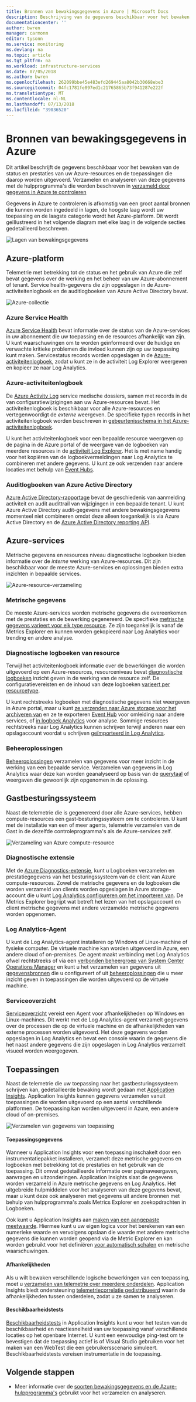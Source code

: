 ```yaml
---
title: Bronnen van bewakingsgegevens in Azure | Microsoft Docs
description: Beschrijving van de gegevens beschikbaar voor het bewaken van de status en prestaties van uw Azure-resources en de toepassingen die daarop worden uitgevoerd.
documentationcenter: ''
author: bwren
manager: carmonm
editor: tysonn
ms.service: monitoring
ms.devlang: na
ms.topic: article
ms.tgt_pltfrm: na
ms.workload: infrastructure-services
ms.date: 07/05/2018
ms.author: bwren
ms.openlocfilehash: 262099bbe45e483efd269445aa8042b30668ebe3
ms.sourcegitcommit: 04fc1781fe897ed1c21765865b73f941287e222f
ms.translationtype: MT
ms.contentlocale: nl-NL
ms.lasthandoff: 07/13/2018
ms.locfileid: "39036520"
---
```

# <a name="sources-of-monitoring-data-in-azure"></a>Bronnen van bewakingsgegevens in Azure
Dit artikel beschrijft de gegevens beschikbaar voor het bewaken van de status en prestaties van uw Azure-resources en de toepassingen die daarop worden uitgevoerd.  Verzamelen en analyseren van deze gegevens met de hulpprogramma's die worden beschreven in [verzameld door gegevens in Azure te controleren](monitoring-data-collection.md)

Gegevens in Azure te controleren is afkomstig van een groot aantal bronnen die kunnen worden ingedeeld in lagen, de hoogste laag wordt uw toepassing en de laagste categorie wordt het Azure-platform. Dit wordt geïllustreerd in het volgende diagram met elke laag in de volgende secties gedetailleerd beschreven.

![Lagen van bewakingsgegevens](media/monitoring-data-sources/monitoring-tiers.png)


## <a name="azure-platform"></a>Azure-platform
Telemetrie met betrekking tot de status en het gebruik van Azure die zelf bevat gegevens over de werking en het beheer van uw Azure-abonnement of tenant. Service health-gegevens die zijn opgeslagen in de Azure-activiteitenlogboek en de auditlogboeken van Azure Active Directory bevat.

![Azure-collectie](media/monitoring-data-sources/azure-collection.png)

### <a name="azure-service-health"></a>Azure Service Health
[Azure Service Health](../monitoring-and-diagnostics/monitoring-service-notifications.md) bevat informatie over de status van de Azure-services in uw abonnement die uw toepassing en de resources afhankelijk van zijn. U kunt waarschuwingen om te worden geïnformeerd over de huidige en verwachte kritieke problemen die invloed kunnen zijn op uw toepassing kunt maken. Servicestatus records worden opgeslagen in de [Azure-activiteitenlogboek](../monitoring-and-diagnostics/monitoring-overview-activity-logs.md), zodat u kunt ze in de activiteit Log Explorer weergeven en kopieer ze naar Log Analytics.

### <a name="azure-activity-log"></a>Azure-activiteitenlogboek
De [Azure Activity Log](../monitoring-and-diagnostics/monitoring-overview-activity-logs.md) service medische dossiers, samen met records in de van configuratiewijzigingen aan uw Azure-resources bevat. Het activiteitenlogboek is beschikbaar voor alle Azure-resources en vertegenwoordigt de _externe_ weergeven. De specifieke typen records in het activiteitenlogboek worden beschreven in [gebeurtenisschema in het Azure-activiteitenlogboek](../monitoring-and-diagnostics/monitoring-activity-log-schema.md).

U kunt het activiteitenlogboek voor een bepaalde resource weergeven op de pagina in de Azure portal of de weergave van de logboeken van meerdere resources in de [activiteit Log Explorer](../monitoring-and-diagnostics/monitoring-overview-activity-logs.md). Het is met name handig voor het kopiëren van de logboekvermeldingen naar Log Analytics te combineren met andere gegevens. U kunt ze ook verzenden naar andere locaties met behulp van [Event Hubs](../monitoring-and-diagnostics/monitoring-stream-activity-logs-event-hubs.md).


### <a name="azure-active-directory-audit-logs"></a>Auditlogboeken van Azure Active Directory
[Azure Active Directory-rapportage](../active-directory/active-directory-reporting-azure-portal.md) bevat de geschiedenis van aanmelding activiteit en audit audittrail van wijzigingen in een bepaalde tenant. U kunt Azure Active Directory audit-gegevens met andere bewakingsgegevens momenteel niet combineren omdat deze alleen toegankelijk is via Azure Active Directory en de [Azure Active Directory reporting API](../active-directory/active-directory-reporting-api-getting-started-azure-portal.md).


## <a name="azure-services"></a>Azure-services
Metrische gegevens en resources niveau diagnostische logboeken bieden informatie over de _interne_ werking van Azure-resources. Dit zijn beschikbaar voor de meeste Azure-services en oplossingen bieden extra inzichten in bepaalde services.

![Azure-resource-verzameling](media/monitoring-data-sources/azure-resource-collection.png)


### <a name="metrics"></a>Metrische gegevens
De meeste Azure-services worden metrische gegevens die overeenkomen met de prestaties en de bewerking gegenereerd. De specifieke [metrische gegevens varieert voor elk type resource](../monitoring-and-diagnostics/monitoring-supported-metrics.md).  Ze zijn toegankelijk is vanaf de Metrics Explorer en kunnen worden gekopieerd naar Log Analytics voor trending en andere analyse.


### <a name="resource-diagnostic-logs"></a>Diagnostische logboeken van resource
Terwijl het activiteitenlogboek informatie over de bewerkingen die worden uitgevoerd op een Azure-resources, resourceniveau bevat [diagnostische logboeken](../monitoring-and-diagnostics/monitoring-overview-of-diagnostic-logs.md) inzicht geven in de werking van de resource zelf.   De configuratievereisten en de inhoud van deze logboeken [varieert per resourcetype](../monitoring-and-diagnostics/monitoring-diagnostic-logs-schema.md).

U kunt rechtstreeks logboeken met diagnostische gegevens niet weergeven in Azure portal, maar u kunt [ze verzenden naar Azure storage voor het archiveren van](../monitoring-and-diagnostics/monitoring-archive-diagnostic-logs.md) en ze te exporteren [Event Hub](../event-hubs/event-hubs-what-is-event-hubs.md) voor omleiding naar andere services, of [in logboek Analytics](../monitoring-and-diagnostics/monitor-stream-diagnostic-logs-log-analytics.md) voor analyse. Sommige resources rechtstreeks naar Log Analytics kunnen schrijven terwijl anderen naar een opslagaccount voordat u schrijven [geïmporteerd in Log Analytics](../log-analytics/log-analytics-azure-storage-iis-table.md#use-the-azure-portal-to-collect-logs-from-azure-storage).

### <a name="management-solutions"></a>Beheeroplossingen
 [Beheeroplossingen](../monitoring/monitoring-solutions.md) verzamelen van gegevens voor meer inzicht in de werking van een bepaalde service. Verzamelen van gegevens in Log Analytics waar deze kan worden geanalyseerd op basis van de [querytaal](../log-analytics/log-analytics-log-search.md) of weergaven die gewoonlijk zijn opgenomen in de oplossing.

## <a name="guest-operating-system"></a>Gastbesturingssysteem
Naast de telemetrie die is gegenereerd door alle Azure-services, hebben compute-resources een gast-besturingssysteem om te controleren. U kunt met de installatie van een of meer agents, telemetrie verzamelen van de Gast in de dezelfde controleprogramma's als de Azure-services zelf.

![Verzameling van Azure compute-resource](media/monitoring-data-sources/compute-resource-collection.png)

### <a name="diagnostic-extension"></a>Diagnostische extensie
Met de [Azure Diagnostics-extensie](../monitoring-and-diagnostics/azure-diagnostics.md), kunt u Logboeken verzamelen en prestatiegegevens van het besturingssysteem van de client van Azure compute-resources. Zowel de metrische gegevens en de logboeken die worden verzameld van clients worden opgeslagen in Azure storage-account die u kunt [Log Analytics configureren om het importeren van](../log-analytics/log-analytics-azure-storage-iis-table.md#use-the-azure-portal-to-collect-logs-from-azure-storage).  De Metrics Explorer begrijpt wat betreft het lezen van het opslagaccount en client metrische gegevens met andere verzamelde metrische gegevens worden opgenomen.


### <a name="log-analytics-agent"></a>Log Analytics-Agent
U kunt de Log Analytics-agent installeren op Windows of Linux-machine of fysieke computer. De virtuele machine kan worden uitgevoerd in Azure, een andere cloud of on-premises.  De agent maakt verbinding met Log Analytics ofwel rechtstreeks of via een [verbonden beheergroep van System Center Operations Manager](../log-analytics/log-analytics-om-agents.md) en kunt u het verzamelen van gegevens uit [gegevensbronnen](../log-analytics/log-analytics-data-sources.md) die u configureert of uit [beheeroplossingen](../monitoring/monitoring-solutions.md) die u meer inzicht geven in toepassingen die worden uitgevoerd op de virtuele machine.

### <a name="service-map"></a>Serviceoverzicht
[Serviceoverzicht](../operations-management-suite/operations-management-suite-service-map.md) vereist een Agent voor afhankelijkheden op Windows en Linux-machines. Dit werkt met de Log Analytics-agent verzamelt gegevens over de processen die op de virtuele machine en de afhankelijkheden van externe processen worden uitgevoerd. Het deze gegevens worden opgeslagen in Log Analytics en bevat een console waarin de gegevens die het naast andere gegevens die zijn opgeslagen in Log Analytics verzamelt visueel worden weergegeven.

## <a name="applications"></a>Toepassingen
Naast de telemetrie die uw toepassing naar het gastbesturingssysteem schrijven kan, gedetailleerde bewaking wordt gedaan met [Application Insights](https://docs.microsoft.com/azure/application-insights/). Application Insights kunnen gegevens verzamelen vanuit toepassingen die worden uitgevoerd op een aantal verschillende platformen. De toepassing kan worden uitgevoerd in Azure, een andere cloud of on-premises.

![Verzamelen van gegevens van toepassing](media/monitoring-data-sources/application-collection.png)


#### <a name="application-data"></a>Toepassingsgegevens
Wanneer u Application Insights voor een toepassing inschakelt door een instrumentatiepakket installeren, verzamelt deze metrische gegevens en logboeken met betrekking tot de prestaties en het gebruik van de toepassing. Dit omvat gedetailleerde informatie over paginaweergaven, aanvragen en uitzonderingen. Application Insights slaat de gegevens worden verzameld in Azure metrische gegevens en Log Analytics. Het uitgebreide hulpmiddelen voor het analyseren van deze gegevens bevat, maar u kunt deze ook analyseren met gegevens uit andere bronnen met behulp van hulpprogramma's zoals Metrics Explorer en zoekopdrachten in Logboeken.

Ook kunt u Application Insights aan [maken van een aangepaste meetwaarde](../application-insights/app-insights-api-custom-events-metrics.md).  Hiermee kunt u uw eigen logica voor het berekenen van een numerieke waarde en vervolgens opslaan die waarde met andere metrische gegevens die kunnen worden geopend via de Metric Explorer en kan worden gebruikt voor het definiëren [voor automatisch schalen](../monitoring-and-diagnostics/monitoring-autoscale-scale-by-custom-metric.md) en metrische waarschuwingen.

#### <a name="dependencies"></a>Afhankelijkheden
Als u wilt bewaken verschillende logische bewerkingen van een toepassing, moet u [verzamelen van telemetrie over meerdere onderdelen](../application-insights/app-insights-transaction-diagnostics.md). Application Insights biedt ondersteuning [telemetriecorrelatie gedistribueerd](../application-insights/application-insights-correlation.md) waarin de afhankelijkheden tussen onderdelen, zodat u ze samen te analyseren.

#### <a name="availability-tests"></a>Beschikbaarheidstests
[Beschikbaarheidstests](../application-insights/app-insights-monitor-web-app-availability.md) in Application Insights kunt u voor het testen van de beschikbaarheid en reactiesnelheid van uw toepassing vanaf verschillende locaties op het openbare Internet. U kunt een eenvoudige ping-test om te bevestigen dat de toepassing actief is of Visual Studio gebruiken voor het maken van een WebTest die een gebruikersscenario simuleert.  Beschikbaarheidstests vereisen instrumentatie in de toepassing.

## <a name="next-steps"></a>Volgende stappen

- Meer informatie over de [soorten bewakingsgegevens en de Azure-hulpprogramma's](monitoring-data-collection.md) gebruikt voor het verzamelen en analyseren.

